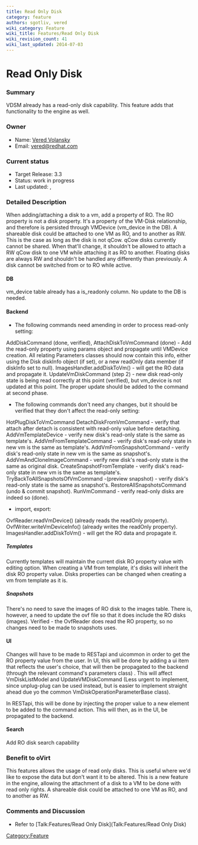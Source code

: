```yaml
---
title: Read Only Disk
category: feature
authors: sgotliv, vered
wiki_category: Feature
wiki_title: Features/Read Only Disk
wiki_revision_count: 41
wiki_last_updated: 2014-07-03
---
```


# Read Only Disk

### Summary

VDSM already has a read-only disk capability. This feature adds that functionality to the engine as well.

### Owner

*   Name: [Vered Volansky](User:vvolansk)
*   Email: vered@redhat.com

### Current status

*   Target Release: 3.3
*   Status: work in progress
*   Last updated: ,

### Detailed Description

When adding/attaching a disk to a vm, add a property of RO. The RO property is not a disk property. It's a property of the VM-Disk relationship, and therefore is persisted through VMDevice (vm_device in the DB).
A shareable disk could be attached to one VM as RO, and to another as RW. This is the case as long as the disk is not qCow. qCow disks currently cannot be shared. When that'll change, it shouldn't be allowed to attach a RW qCow disk to one VM while attaching it as RO to another.
Floating disks are always RW and shouldn't be handled any differently than previously.
A disk cannot be switched from or to RO while active.

#### DB

vm_device table already has a is_readonly column. No update to the DB is needed.

#### Backend

*   The following commands need amending in order to process read-only setting:

AddDiskCommand (done, verified), AttachDiskToVmCommand (done) - Add the read-only property using params object and propagate until VMDevice creation.
All relating Parameters classes should now contain this info, either using the Disk diskInfo object (if set), or a new readOnly data member (if diskInfo set to null).
ImagesHandler.addDiskToVm() - will get the RO data and propagate it.
UpdateVmDiskCommand (step 2) - new disk read-only state is being read correctly at this point (verified), but vm_device is not updated at this point. The proper update should be added to the command at second phase.

*   The following commands don't need any changes, but it should be verified that they don't affect the read-only setting:

HotPlugDiskToVmCommand
DetachDiskFromVmCommand - verify that attach after detach is consistent with read-only value before detaching.
AddVmTemplateDevice - verify new disk's read-only state is the same as template's.
AddVmFromTemplateCommand - verify disk's read-only state in new vm is the same as template's.
AddVmFromSnapshotCommand - verify disk's read-only state in new vm is the same as snapshot's.
AddVmAndCloneImageCommand - verify new disk's read-only state is the same as original disk.
CreateSnapshotFromTemplate - verify disk's read-only state in new vm is the same as template's.
TryBackToAllSnapshotsOfVmCommand -(preview snapshot) - verify disk's read-only state is the same as snapshot's.
RestoreAllSnapshotsCommand (undo & commit snapshot).
RunVmCommand - verify read-only disks are indeed so (done).

*   import, export:

OvfReader.readVmDevice() (already reads the readOnly property).
OvfWriter.writeVmDeviceInfo() (already writes the readOnly property).
 ImagesHandler.addDiskToVm() - will get the RO data and propagate it.

##### Templates

Currently templates will maintain the current disk RO property value with editing option.
When creating a VM from template, it's disks will inherit the disk RO property value.
Disks properties can be changed when creating a vm from template as it is.

##### Snapshots

There's no need to save the images of RO disk to the images table.
There is, however, a need to update the ovf file so that it does include the RO disks (images).
Verified - the OvfReader does read the RO property, so no changes need to be made to snapshots uses.

#### UI

Changes will have to be made to RESTapi and uicommon in order to get the RO property value from the user.
In UI, this will be done by adding a ui item that reflects the user's choice, that will then be propagated to the backend (through the relevant command's parameters class) . This will affect VmDiskListModel and UpdateVMDiskCommand (Less urgent to implement, since unplug-plug can be used instead, but is easier to implement straight ahead due yo the common VmDiskOperationParameterBase class).

In RESTapi, this will be done by injecting the proper value to a new element to be added to the command action. This will then, as in the UI, be propagated to the backend.

#### Search

Add RO disk search capability

### Benefit to oVirt

This features allows the usage of read only disks. This is useful where we'd like to expose the data but don't want it to be altered. This is a new feature in the engine, allowing the attachment of a disk to a VM to be done with read only rights. A shareable disk could be attached to one VM as RO, and to another as RW.

### Comments and Discussion

*   Refer to [Talk:Features/Read Only Disk](Talk:Features/Read Only Disk)

<Category:Feature>
